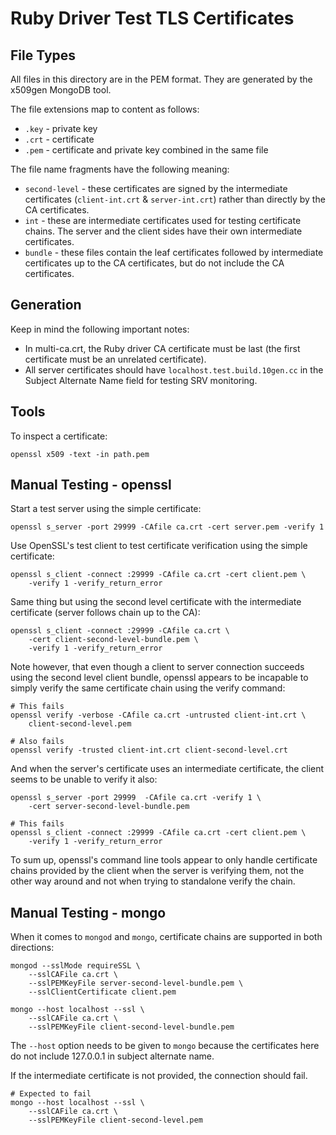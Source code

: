 # Ruby Driver Test TLS Certificates

## File Types

All files in this directory are in the PEM format. They are generated by
the x509gen MongoDB tool.

The file extensions map to content as follows:

- `.key` - private key
- `.crt` - certificate
- `.pem` - certificate and private key combined in the same file

The file name fragments have the following meaning:

- `second-level` - these certificates are signed by the intermediate
certificates (`client-int.crt` & `server-int.crt`) rather than directly
by the CA certificates.
- `int` - these are intermediate certificates used for testing certificate
chains. The server and the client sides have their own intermediate certificates.
- `bundle` - these files contain the leaf certificates followed by intermediate
certificates up to the CA certificates, but do not include the CA certificates.

## Generation

Keep in mind the following important notes:

- In multi-ca.crt, the Ruby driver CA certificate must be last (the first
certificate must be an unrelated certificate).
- All server certificates should have `localhost.test.build.10gen.cc` in
the Subject Alternate Name field for testing SRV monitoring.

## Tools

To inspect a certificate:

    openssl x509 -text -in path.pem

## Manual Testing - openssl

Start a test server using the simple certificate:

    openssl s_server -port 29999 -CAfile ca.crt -cert server.pem -verify 1

Use OpenSSL's test client to test certificate verification using the
simple certificate:

    openssl s_client -connect :29999 -CAfile ca.crt -cert client.pem \
        -verify 1 -verify_return_error

Same thing but using the second level certificate with the intermediate
certificate (server follows chain up to the CA):

    openssl s_client -connect :29999 -CAfile ca.crt \
        -cert client-second-level-bundle.pem \
        -verify 1 -verify_return_error

Note however, that even though a client to server connection succeeds using
the second level client bundle, openssl appears to be incapable to simply
verify the same certificate chain using the verify command:

    # This fails
    openssl verify -verbose -CAfile ca.crt -untrusted client-int.crt \
        client-second-level.pem 

    # Also fails
    openssl verify -trusted client-int.crt client-second-level.crt

And when the server's certificate uses an intermediate certificate, the
client seems to be unable to verify it also:

    openssl s_server -port 29999  -CAfile ca.crt -verify 1 \
        -cert server-second-level-bundle.pem

    # This fails
    openssl s_client -connect :29999 -CAfile ca.crt -cert client.pem \
        -verify 1 -verify_return_error

To sum up, openssl's command line tools appear to only handle certificate
chains provided by the client when the server is verifying them, not the
other way around and not when trying to standalone verify the chain.

## Manual Testing - mongo

When it comes to `mongod` and `mongo`, certificate chains are supported in
both directions:

    mongod --sslMode requireSSL \
        --sslCAFile ca.crt \
        --sslPEMKeyFile server-second-level-bundle.pem \
        --sslClientCertificate client.pem

    mongo --host localhost --ssl \
        --sslCAFile ca.crt \
        --sslPEMKeyFile client-second-level-bundle.pem

The `--host` option needs to be given to `mongo` because the certificates here
do not include 127.0.0.1 in subject alternate name.

If the intermediate certificate is not provided, the connection should fail.

    # Expected to fail
    mongo --host localhost --ssl \
        --sslCAFile ca.crt \
        --sslPEMKeyFile client-second-level.pem

